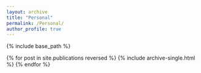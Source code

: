 ```yaml
---
layout: archive
title: "Personal"
permalink: /Personal/
author_profile: true
---
```


{% include base_path %}

{% for post in site.publications reversed %}
  {% include archive-single.html %}
{% endfor %}
